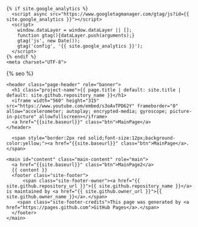 <!DOCTYPE html>
<html lang="{{ site.lang | default: "en-US" }}">
  <head>

    {% if site.google_analytics %}
      <script async src="https://www.googletagmanager.com/gtag/js?id={{ site.google_analytics }}"></script>
      <script>
        window.dataLayer = window.dataLayer || [];
        function gtag(){dataLayer.push(arguments);}
        gtag('js', new Date());
        gtag('config', '{{ site.google_analytics }}');
      </script>
    {% endif %}
    <meta charset="UTF-8">

{% seo %}
    <meta name="viewport" content="width=device-width, initial-scale=1">
    <meta name="theme-color" content="#157878">
    <meta name="apple-mobile-web-app-status-bar-style" content="black-translucent">
    <link rel="stylesheet" href="{{ '/assets/css/style.css?v=' | append: site.github.build_revision | relative_url }}">
  </head>
  <body>

    <header class="page-header" role="banner">
      <h1 class="project-name">{{ page.title | default: site.title | default: site.github.repository_name }}</h1>
      <iframe width="560" height="315" src="https://www.youtube.com/embed/s3oAvTPD62Y" frameborder="0" allow="accelerometer; autoplay; encrypted-media; gyroscope; picture-in-picture" allowfullscreen></iframe>
      <a href="{{site.baseurl}}" class="btn">MainPage</a>
    </header>
    
      <span style="border:2px red solid;font-size:12px;background-color:yellow;"><a href="{{site.baseurl}}" class="btn">MainPage</a>.</span>

    <main id="content" class="main-content" role="main">
      <a href="{{site.baseurl}}" class="btn">MainPage2</a>
      {{ content }}
      <footer class="site-footer">
          <span class="site-footer-owner"><a href="{{ site.github.repository_url }}">{{ site.github.repository_name }}</a> is maintained by <a href="{{ site.github.owner_url }}">{{ site.github.owner_name }}</a>.</span>
        <span class="site-footer-credits">This page was generated by <a href="https://pages.github.com">GitHub Pages</a>.</span>
      </footer>
    </main>
  </body>
</html>
